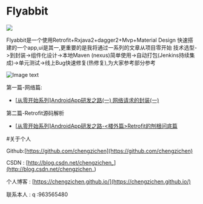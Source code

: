 # Flyabbit

![](http://i.imgur.com/4498nb3.jpg)

Flyabbit是一个使用Retrofit+Rxjava2+dagger2+Mvp+Material Design 快速搭建的一个app,ui是其一,更重要的是我将通过一系列的文章从项目零开始 技术选型->到封装->组件化设计->本地Maven (nexus)简单使用->自动打包(Jenkins持续集成)->单元测试->线上Bug快速修复(热修复),为大家参考部分参考
 

![Image text](https://github.com/chengzichen/Photo/raw/master/gif/show.gif)

第一篇-网络篇:

 - [[从零开始系列]AndroidApp研发之路(一) 网络请求的封装(一)](http://blog.csdn.net/chengzichen_/article/details/77659318)

第二篇-Retrofit源码解析

  - [[从零开始系列]AndroidApp研发之路-<楼外篇>Retrofit的刨根问底篇](http://blog.csdn.net/chengzichen_/article/details/77840996)
  
#关于个人
 
  
  Github:[https://github.com/chengzichen](https://github.com/chengzichen)
  
  CSDN : [http://blog.csdn.net/chengzichen_](http://blog.csdn.net/chengzichen_)
  
  个人博客 : [https://chengzichen.github.io/](https://chengzichen.github.io/)

  联系本人 : q :963565480